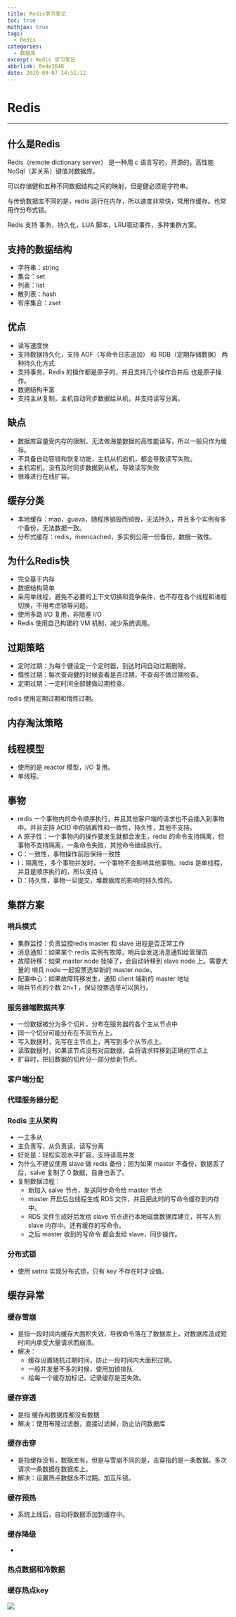 ```yaml
---
title: Redis学习笔记
toc: true
mathjax: true
tags:
  - Redis
categories:
  - 数据库
excerpt: Redis 学习笔记
abbrlink: 8eda3648
date: 2020-09-07 14:51:12
---
```


# Redis

---

## 什么是Redis

Redis（remote dictionary server） 是一种用 c 语言写的，开源的，高性能 NoSql（非关系）键值对数据库。

可以存储健和五种不同数据结构之间的映射，但是健必须是字符串。

与传统数据库不同的是，redis 运行在内存，所以速度非常快，常用作缓存。也常用作分布式锁。

Redis 支持 事务，持久化，LUA 脚本，LRU驱动事件，多种集群方案。

## 支持的数据结构

* 字符串：string
* 集合：set
* 列表：list
* 散列表：hash
* 有序集合：zset

## 优点

* 读写速度快
* 支持数据持久化，支持 AOF（写命令日志追加） 和 RDB（定期存储数据） 两种持久化方式
* 支持事务，Redis 的操作都是原子的，并且支持几个操作合并后 也是原子操作。
* 数据结构丰富
* 支持主从复制，主机自动同步数据给从机，并支持读写分离。

## 缺点

* 数据库容量受内存的限制，无法做海量数据的高性能读写，所以一般只作为缓存。
* 不具备自动容错和恢复功能，主机从机宕机，都会导致读写失败。
* 主机宕机，没有及时同步数据到从机，导致读写失败
* 很难进行在线扩容。

## 缓存分类

* 本地缓存：map，guava，随程序销毁而销毁，无法持久，并且多个实例有多个备份，无法数据一致。
* 分布式缓存：redis，memcached，多实例公用一份备份，数据一致性。

## 为什么Redis快

* 完全基于内存
* 数据结构简单
* 采用单线程，避免不必要的上下文切换和竞争条件，也不存在各个线程和进程切换，不用考虑锁等问题。
* 使用多路 I/O 复用，非阻塞 I/O
* Redis 使用自己构建的 VM 机制，减少系统调用。

## 过期策略

* 定时过期：为每个健设定一个定时器，到达时间自动过期删除。
* 惰性过期：每次查询健的时候查看是否过期，不查询不做过期检查。
* 定期过期：一定时间全部健做过期检查。

redis 使用定期过期和惰性过期。

## 内存淘汰策略

## 线程模型

* 使用的是 reactor 模型，I/O 复用。
* 单线程。

## 事物

* redis 一个事物内的命令顺序执行，并且其他客户端的请求也不会插入到事物中。并且支持 ACID 中的隔离性和一致性，持久性，其他不支持。
* A 原子性：一个事物内的操作要发生就都会发生，redis 的命令支持隔离，但事物不支持隔离，一条命令失败，其他命令继续执行。
* C：一致性，事物操作前后保持一致性
* I：隔离性，多个事物并发时，一个事物不会影响其他事物。redis 是单线程，并且是顺序执行的，所以支持 I。
* D：持久性，事物一旦提交，堆数据库的影响时持久性的。

## 集群方案

### 哨兵模式

* 集群监控：负责监控redis master 和 slave 进程是否正常工作
* 消息通知：如果某个 redis 实例有故障，哨兵会发送消息通知给管理员
* 故障转移：如果 master node 挂掉了，会自动转移到 slave node 上。需要大量的 哨兵 node 一起投票选举新的 master node。
* 配置中心：如果故障转移发生，通知 client 端新的 master 地址
* 哨兵节点的个数 2n+1 ，保证投票选举可以执行。

### 服务器端数据共享

* 一份数据被分为多个切片，分布在服务器的各个主从节点中
* 同一个切分可能分布在不同节点上。
* 写入数据时，先写在主节点上，再写到多个从节点上。
* 读取数据时，如果该节点没有对应数据，会将请求转移到正确的节点上
* 扩容时，把旧数据的切片分一部分给新节点。

### 客户端分配

### 代理服务器分配

### Redis 主从架构

* 一主多从
* 主负责写，从负责读，读写分离
* 好处是：轻松实现水平扩容，支持读高并发
* 为什么不建议使用 slave 做 redis 备份：因为如果 master 不备份，数据丢了后，salve 复制了 0 数据，自身也丢了。
* 复制数据过程：
  * 新加入 salve 节点，发送同步命令给 master 节点
  * master 开启后台线程生成 RDS 文件，并且把此时的写命令缓存到内存中。
  * RDS 文件生成好后发给 slave 节点进行本地磁盘数据库建立，并写入到 slave 内存中。还有缓存的写命令。
  * 之后 master 收到的写命令 都会发给 slave，同步操作。

### 分布式锁

* 使用  setnx 实现分布式锁，只有 key 不存在时才设值。

## 缓存异常

### 缓存雪崩

* 是指一段时间内缓存大面积失效，导致命令落在了数据库上，对数据库造成短时间内承受大量请求而崩溃。
* 解决：
  * 缓存设置随机过期时间，防止一段时间内大面积过期。
  * 一般并发量不多的时候，使用加锁排队
  * 给每一个缓存加标记，记录缓存是否失效。

### 缓存穿透

* 是指 缓存和数据库都没有数据
* 解决：使用布隆过滤器，直接过滤掉，防止访问数据库

### 缓存击穿

* 是指缓存没有，数据库有，但是与雪崩不同的是，击穿指的是一条数据。多次请求一条数据在数据库上。
* 解决：设置热点数据永不过期。加互斥锁。

### 缓存预热

* 系统上线后，自动将数据添加到缓存中。

### 缓存降级

* 

### 热点数据和冷数据

### 缓存热点key

![](https://pic4.zhimg.com/80/v2-d1128bb6e62db58955215c4c05ac1eab_1440w.jpg)





